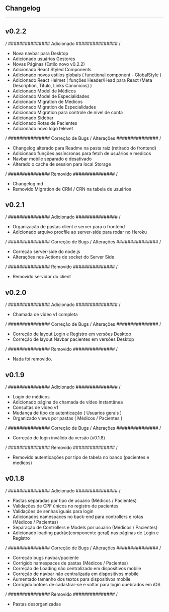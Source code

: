 ## Changelog
--------------------------------------------------------------------------------------------------------------------

## v0.2.2

/ ############### Adicionado ############### /

- Nova navbar para Desktop
- Adicionado usuários Gestores
- Novas Páginas (Estilo novo v0.2.2)
- Adicionado React Styled Components 
- Adicionado novos estilos globais ( functional component - GlobalStyle )
- Adicionado React Helmet ( funções Header/Head para React (Meta Description, Titulo, Links Canonicos) )
- Adicionado Model de Médicos
- Adicionado Model de Especialidades
- Adicionado Migration de Medicos
- Adicionado Migration de Especialidades
- Adicionado Migration para controle de nivel de conta
- Adicionado Sidebar
- Adicionado Rotas de Pacientes
- Adicionado novo logo televet

/ ############### Correção de Bugs / Alterações ############### /

- Changelog alterado para Readme na pasta raiz (retirado do frontend)
- Adicionado funções assíncronas para fetch de usuários e medicos
- Navbar mobile separado e desativado
- Alterado o cache de session para local Storage

/ ############### Removido ############### /

- Changelog.md
- Removido Migration de CRM / CRN na tabela de usuários

## v0.2.1

/ ############### Adicionado ############### /

- Organização de pastas client e server para o frontend
- Adicionado arquivo procfile ao server-side para rodar no Heroku

/ ############### Correção de Bugs / Alterações ############### /

- Correção server-side do node.js
- Alterações nos Actions de socket do Server Side

/ ############### Removido ############### /

- Removido servidor do client

## v0.2.0

/ ############### Adicionado ############### /

- Chamada de vídeo v1 completa

/ ############### Correção de Bugs / Alterações ############### /

- Correção de layout Login e Registro em versões Desktop
- Correção de layout Navbar pacientes em versões Desktop

/ ############### Removido ############### /

- Nada foi removido.

## v0.1.9

/ ############### Adicionado ############### /

- Login de médicos
- Adicionado página de chamada de vídeo instantânea
- Consultas de vídeo v1
- Mudança de tipo de autenticação ( Usuarios gerais )
- Organizado views por pastas ( Médicos / Pacientes )

/ ############### Correção de Bugs / Alterações ############### /

- Correção de login inválido da versão (v0.1.8)

/ ############### Removido ############### /

- Removido autenticações por tipo de tabela no banco (pacientes e medicos)

## v0.1.8

/ ############### Adicionado ############### /

- Pastas separadas por tipo de usuario (Médicos / Pacientes)
- Validações de CPF únicos no registro de pacientes
- Validações de senhas iguais para login
- Adicionados namespaces no back-end para controllers e rotas (Médicos / Pacientes)
- Separação de Controllers e Models por usuario (Médicos / Pacientes)
- Adicionado loading padrão(componente geral) nas páginas de Login e Registro

/ ############### Correção de Bugs / Alterações ############### /

- Correção bugs navbar/paciente
- Corrigido namespaces de pastas (Médicos / Pacientes)
- Correção de Loading não centralizado em dispositivos mobile
- Correção de navbar não centralizada em dispositivos mobile
- Aumentado tamanho dos textos para dispositivos mobile
- Corrigido botões de cadastrar-se e voltar para login quebrados em iOS

/ ############### Removido ############### /

- Pastas desorganizadas